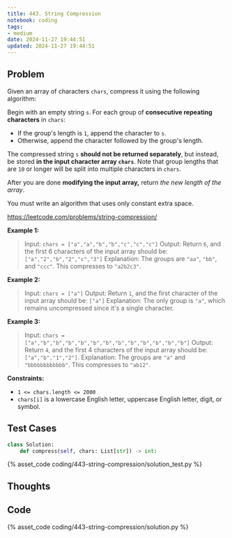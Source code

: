 ```yaml
---
title: 443. String Compression
notebook: coding
tags:
- medium
date: 2024-11-27 19:44:51
updated: 2024-11-27 19:44:51
---
```

## Problem

Given an array of characters `chars`, compress it using the following algorithm:

Begin with an empty string `s`. For each group of **consecutive repeating characters** in `chars`:

- If the group's length is `1`, append the character to `s`.
- Otherwise, append the character followed by the group's length.

The compressed string `s` **should not be returned separately**, but instead, be stored **in the input character array `chars`**. Note that group lengths that are `10` or longer will be split into multiple characters in `chars`.

After you are done **modifying the input array,** return _the new length of the array_.

You must write an algorithm that uses only constant extra space.

<https://leetcode.com/problems/string-compression/>

**Example 1:**

> Input: `chars = ["a","a","b","b","c","c","c"]`
> Output: Return `6`, and the first 6 characters of the input array should be: `["a","2","b","2","c","3"]`
> Explanation: The groups are `"aa"`, `"bb"`, and `"ccc"`. This compresses to `"a2b2c3"`.

**Example 2:**

> Input: `chars = ["a"]`
> Output: Return `1`, and the first character of the input array should be: `["a"]`
> Explanation: The only group is `"a"`, which remains uncompressed since it's a single character.

**Example 3:**

> Input: `chars = ["a","b","b","b","b","b","b","b","b","b","b","b","b"]`
> Output: Return `4`, and the first 4 characters of the input array should be: `["a","b","1","2"]`.
> Explanation: The groups are `"a"` and `"bbbbbbbbbbbb"`. This compresses to `"ab12"`.

**Constraints:**

- `1 <= chars.length <= 2000`
- `chars[i]` is a lowercase English letter, uppercase English letter, digit, or symbol.

## Test Cases

``` python
class Solution:
    def compress(self, chars: List[str]) -> int:
```

{% asset_code coding/443-string-compression/solution_test.py %}

## Thoughts

## Code

{% asset_code coding/443-string-compression/solution.py %}
